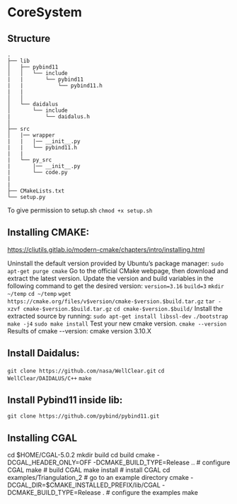 # CoreSystem

## Structure
```
.
├── lib
│   ├── pybind11             
│   │   └── include
|   |       └── pybind11
|   |           └── pybind11.h
|   |
│   │
│   └── daidalus                       
│       └── include       
|           └── daidalus.h          
│   
├── src
│   |── wrapper
|   |   |── __init__.py
|   |   └── pybind11.h
|   |
|   └── py_src
|       |── __init__.py
|       └── code.py
|
|                           
├── CMakeLists.txt                             
└── setup.py                         
```

To give permission to setup.sh
`chmod +x setup.sh`


## Installing CMAKE:

https://cliutils.gitlab.io/modern-cmake/chapters/intro/installing.html


Uninstall the default version provided by Ubuntu’s package manager:
`sudo apt-get purge cmake`
Go to the official CMake webpage, then download and extract the latest version. Update the version and build variables in the following command to get the desired version:
`version=3.16`
`build=3`
`mkdir ~/temp`
`cd ~/temp`
`wget https://cmake.org/files/v$version/cmake-$version.$build.tar.gz`
`tar -xzvf cmake-$version.$build.tar.gz`
`cd cmake-$version.$build/`
Install the extracted source by running:
`sudo apt-get install libssl-dev`
`./bootstrap`
`make -j4`
`sudo make install`
Test your new cmake version.
`cmake --version`
Results of cmake --version:
cmake version 3.10.X



## Install Daidalus:
`git clone https://github.com/nasa/WellClear.git`
`cd WellClear/DAIDALUS/C++`
`make`

## Install Pybind11 inside lib:
`git clone https://github.com/pybind/pybind11.git`



## Installing CGAL

cd $HOME/CGAL-5.0.2
mkdir build
cd build
cmake -DCGAL_HEADER_ONLY=OFF -DCMAKE_BUILD_TYPE=Release ..                        # configure CGAL
make                                                                              # build CGAL
make install                                                                      # install CGAL
cd examples/Triangulation_2                                                       # go to an example directory
cmake -DCGAL_DIR=$CMAKE_INSTALLED_PREFIX/lib/CGAL -DCMAKE_BUILD_TYPE=Release .    # configure the examples
make                                                                       